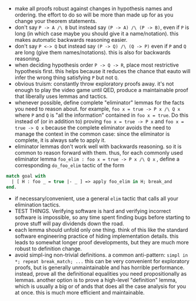 * make all proofs robust against changes in hypothesis names and
  ordering. the effort to do so will be more than made up for as you
  change your theorem statements.
* don't say `P -> A /\ B` but instead say `(P -> A) /\ (P -> B)`, even
  if `P` is long (in which case maybe you should give it a name/notation). this
  makes automatic backwards reasoning easier.
* don't say `P <-> Q` but instead say `(P -> Q) /\ (Q -> P)` even if `P`
  and `Q` are long (give them names/notations). this is also for
  backwards reasoning.
* when deciding hypothesis order `P -> Q -> R`, place most restrictive
  hypothesis first. this helps because it reduces the chance that
  eauto will infer the wrong thing satisfying `P` but not `Q`.
* obvious truism: constantly throw exploratory proofs away. it's
  not enough to play the video game until QED, produce a maintainable
  proof that liberally uses lemmas and tactics.
* whenever possible, define complete "eliminator" lemmas for the facts
  you need to reason about. for example, `foo x = true -> P x /\ Q x`
  where `P` and `Q` is "all the information" contained in `foo x =
  true`. Do this instead of (or in addition to) proving `foo x = true
  -> P x` and `foo x = true -> Q x` because the complete eliminator
  avoids the need to manage the context in the common case: since the
  eliminator is complete, it is always safe to apply it.
* eliminator lemmas don't work well with backwards reasoning. so it is
  common to reason forward with them. thus, for each commonly used
  eliminator lemma `foo_elim : foo x = true -> P x /\ Q x` , define a
  corresponding `do_foo_elim` tactic of the form
```ocaml
match goal with
  | [ H : foo _ = true |- _ ] => apply foo_elim in H; break_and
end.
```
* if necessary/convenient, use a general `elim` tactic that calls all
  your elimination tactics.
* TEST THINGS. Verifying software is hard and verifying incorrect
  software is impossible, so any time spent finding bugs before starting to
  prove stuff will pay dividends down the road.
* each lemma should unfold only one thing. think of this like the
  standard software engineering practice of hiding implementation
  details. this leads to somewhat longer proof developments, but they
  are much more robust to definition change.
* avoid simpl-ing non-trivial definitions. a common anti-pattern:
  `simpl in *; repeat break_match; ...` this can be very convenient
  for exploratory proofs, but is generally unmaintainable and has
  horrible performance. instead, prove all the definitional equalities
  you need propositionally as lemmas. another option is to prove a
  high-level "definition" lemma, which is usually a big or of ands
  that does all the case analysis for you at once. this is much more
  efficient and maintainable.
